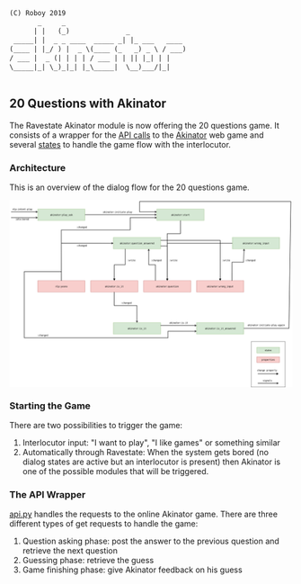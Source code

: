 ```
(C) Roboy 2019            
       _     _                              
      | |   (_)              _              
 _____| |  _ _ ____  _____ _| |_ ___   ____ 
(____ | |_/ ) |  _ \(____ (_   _) _ \ / ___)
/ ___ |  _ (| | | | / ___ | | || |_| | |    
\_____|_| \_)_|_| |_\_____|  \__)___/|_|    
                                                                       
```

## 20 Questions with Akinator

The Ravestate Akinator module is now offering the 20 questions game.
It consists of a wrapper for the [API calls](api.py) to the [Akinator](https://en.akinator.com/) web game and 
several [states](__init__.py) to handle the game flow with the interlocutor.

### Architecture
This is an overview of the dialog flow for the 20 questions game. 

<img src="../../resources/docs/Akinator.png" width="1000" align="middle">

### Starting the Game
There are two possibilities to trigger the game:
1. Interlocutor input: "I want to play", "I like games" or something similar
2. Automatically through Ravestate: When the system gets bored (no dialog states are active but an interlocutor is present) 
then Akinator is one of the possible modules that will be triggered. 

### The API Wrapper
[api.py](api.py) handles the requests to the online Akinator game.
There are three different types of get requests to handle the game: 
1. Question asking phase: post the answer to the previous question and retrieve the next question
2. Guessing phase: retrieve the guess
3. Game finishing phase: give Akinator feedback on his guess
